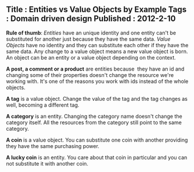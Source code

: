 Title : Entities vs Value Objects by Example
Tags : Domain driven design
Published : 2012-2-10
---

**Rule of thumb**: _Entities_ have an unique identity and one entity can't be substituted for another just because they have the same data. _Value Objects_ have no identity and they can substitute each other if they have the same data. Any change to a value object means a new value object is born. An object can be an entity or a value object depending on the context.

 **A post, a comment or a product** are entities because  they have an id and changing some of their properties doesn't change the resource we're working with. It's one of the reasons you work with ids instead of the whole objects.

 **A tag** is a value object. Change the value of the tag and the tag changes as well, becoming a different tag.

 **A category** is an entity. Changing the category name doesn't change the category itself. All the resources from the category still point to the same category.

 **A coin** is a value object. You can substitute one coin with another providing they have the same purchasing power.

 **A lucky coin** is an entity. You care about that coin in particular and you can not substitute it with another coin.